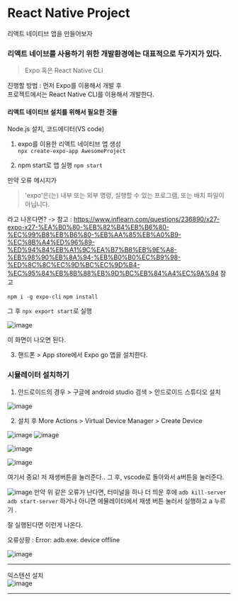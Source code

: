 # React Native Project  
리액트 네이티브 앱을 만들어보자



 

### 리액트 네이브를 사용하기 위한 개발환경에는 대표적으로 두가지가 있다.

> Expo 혹은 React Native CLI

진행할 방법 : 먼저 Expo를 이용해서 개발 후  
프로젝트에서는 React Native CLI를 이용해서 개발한다. 



#### 리액트 네이티브 설치를 위해서 필요한 것들

Node.js 설치, 코드에디터(VS code)

1. expo를 이용한 리액트 네이티브 앱 생성  
```npx create-expo-app AwesomeProject```

2. npm start로 앱 실행
```npm start```

만약 오류 메시지가 
> 'expo'은(는) 내부 또는 외부 명령, 실행할 수 있는 프로그램, 또는
배치 파일이 아닙니다.

라고 나온다면? -> 
참고 : https://www.inflearn.com/questions/236890/x27-expo-x27-%EA%B0%80-%EB%82%B4%EB%B6%80-%EC%99%B8%EB%B6%80-%EB%AA%85%EB%A0%B9-%EC%8B%A4%ED%96%89-%ED%94%84%EB%A1%9C%EA%B7%B8%EB%9E%A8-%EB%98%90%EB%8A%94-%EB%B0%B0%EC%B9%98-%ED%8C%8C%EC%9D%BC%EC%9D%B4-%EC%95%84%EB%8B%88%EB%9D%BC%EB%84%A4%EC%9A%94 참고

```npm i -g expo-cli```
```npm install```

그 후 ```npx export start```로 실행 


![image](https://github.com/mongsukim/ReactNativeProject/assets/29091608/61031e62-d284-4d88-bd48-d6187dafb447)

이 화면이 나오면 된다. 


3. 핸드폰 > App store에서 Expo go 앱을 설치한다.


### 시뮬레이터 설치하기 

1. 안드로이드의 경우 > 구글에 android studio 검색 > 안드로이드 스튜디오 설치 

![image](https://github.com/mongsukim/ReactNativeProject/assets/29091608/cff98701-da88-47d5-a988-086b0c6fcc97)


2. 설치 후 More Actions > Virtual Device Manager > Create Device 

![image](https://github.com/mongsukim/ReactNativeProject/assets/29091608/e39ce490-b366-4097-ae46-134f437e4a3e)
![image](https://github.com/mongsukim/ReactNativeProject/assets/29091608/8fdba532-2600-4a4c-b2fb-3447365318a6)

![image](https://github.com/mongsukim/ReactNativeProject/assets/29091608/c50934eb-07d5-4999-b64d-8a7e5476b8e0)

![image](https://github.com/mongsukim/ReactNativeProject/assets/29091608/0769c73c-308b-4fd1-92ca-d60ac103748b)

여기서 중요! 저 재생버튼을 눌러준다.. 
그 후, vscode로 돌아와서 a버튼을 눌러준다. 

![image](https://github.com/mongsukim/ReactNativeProject/assets/29091608/f09c1d8d-7f4a-445f-94c9-cc9546c2b42b)
만약 위 같은 오류가 난다면, 터미널을 하나 더 띄운 후에 
```adb kill-server```
```adb start-server```
하거나 아니면 에뮬레이터에서 재생 버튼 눌러서 실행하고 a 누르기 .

잘 실행된다면 이런게 나온다. 

오류상황 : Error: adb.exe: device offline

![image](https://github.com/mongsukim/ReactNativeProject/assets/29091608/a392f7c2-2560-427d-92ea-c33ed0b5bec4)





<hr/>  


익스텐션 설치  
![image](https://github.com/mongsukim/ReactNativeProject/assets/29091608/c6d9a70b-e445-4ace-b92c-806bcd672479)


<hr/>


